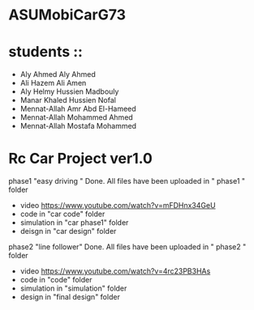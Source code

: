 # ASUMobiCarG73

# students ::

- Aly Ahmed Aly Ahmed
- Ali Hazem Ali Amen
- Aly Helmy Hussien Madbouly
- Manar Khaled Hussien Nofal
- Mennat-Allah Amr Abd El-Hameed
- Mennat-Allah Mohammed Ahmed
- Mennat-Allah Mostafa Mohammed 

# Rc Car Project ver1.0

phase1 "easy driving " Done. All files have been uploaded in " phase1 " folder

- video         https://www.youtube.com/watch?v=mFDHnx34GeU
- code          in "car code" folder
- simulation     in "car phase1" folder
- deisgn        in "car design" folder 


phase2 "line follower" Done. All files have been uploaded in " phase2 " folder

- video          https://www.youtube.com/watch?v=4rc23PB3HAs
- code           in "code" folder
- simulation      in "simulation" folder
- design         in "final design" folder
